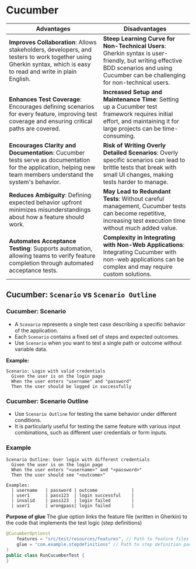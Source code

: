 # Cucumber
| **Advantages**                               | **Disadvantages**                            |
|----------------------------------------------|----------------------------------------------|
| **Improves Collaboration**: Allows stakeholders, developers, and testers to work together using Gherkin syntax, which is easy to read and write in plain English. | **Steep Learning Curve for Non-Technical Users**: Gherkin syntax is user-friendly, but writing effective BDD scenarios and using Cucumber can be challenging for non-technical users. |
| **Enhances Test Coverage**: Encourages defining scenarios for every feature, improving test coverage and ensuring critical paths are covered. | **Increased Setup and Maintenance Time**: Setting up a Cucumber test framework requires initial effort, and maintaining it for large projects can be time-consuming. |
| **Encourages Clarity and Documentation**: Cucumber tests serve as documentation for the application, helping new team members understand the system's behavior. | **Risk of Writing Overly Detailed Scenarios**: Overly specific scenarios can lead to brittle tests that break with small UI changes, making tests harder to manage. |
| **Reduces Ambiguity**: Defining expected behavior upfront minimizes misunderstandings about how a feature should work. | **May Lead to Redundant Tests**: Without careful management, Cucumber tests can become repetitive, increasing test execution time without much added value. |
| **Automates Acceptance Testing**: Supports automation, allowing teams to verify feature completion through automated acceptance tests. | **Complexity in Integrating with Non-Web Applications**: Integrating Cucumber with non-web applications can be complex and may require custom solutions. |

## Cucumber: `Scenario` vs `Scenario Outline`

### Cucumber: Scenario
- A `Scenario` represents a single test case describing a specific behavior of the application.
- Each `Scenario` contains a fixed set of steps and expected outcomes.
- Use `Scenario` when you want to test a single path or outcome without variable data.

**Example:**

```gherkin
Scenario: Login with valid credentials
  Given the user is on the login page
  When the user enters "username" and "password"
  Then the user should be logged in successfully
```
### Cucumber: Scenario Outline
- Use `Scenario Outline` for testing the same behavior under different conditions.
- It is particularly useful for testing the same feature with various input combinations, such as different user credentials or form inputs.

### Example

```gherkin
Scenario Outline: User login with different credentials
  Given the user is on the login page
  When the user enters "<username>" and "<password>"
  Then the user should see "<outcome>"

Examples:
  | username   | password | outcome             |
  | user1      | pass123  | login successful    |
  | invalid    | pass123  | login failed        |
  | user1      | wrongpass| login failed        |
```

**Purpose of glue**
The glue option links the feature file (written in Gherkin) to the code that implements the test logic (step definitions)
```java
@CucumberOptions(
    features = "src/test/resources/features", // Path to feature files
    glue = "com.example.stepdefinitions" // Path to step definition package
)
public class RunCucumberTest {
}
```
